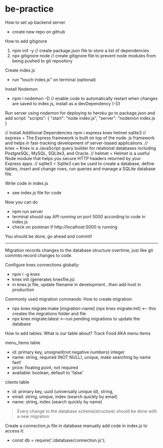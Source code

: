 # be-practice
How to set up backend server
- create new repo on github

How to add gitignore
1. npm init -y     // create package.json file to store a list of dependencies
2. npx gitignore node     // create gitignore file to prevent node modules from being pushed to git repository

Create index.js
- run "touch index.js" on terminal (optional)

Install Nodemon
- npm i nodemon -D    // enable code to automatically restart when changes are saved to index.js, install as a devDependency (-D)

Run server using nodemon for deploying to heroku 
go to package.json and add script:
"scripts": {
    "start": "node index.js",
    "server": "nodemon index.js
}


// Install Additional Dependencies
npm i express knex helmet sqlite3
// express = The Express framework is built on top of the node. js framework and helps in fast-tracking development of server-based applications.
// knex = Knex is a JavaScript query builder for relational databases including PostgreSQL, MySQL, SQLite3, and Oracle.
// helmet = Helmet is a useful Node module that helps you secure HTTP headers returned by your Express apps.
// sqlite3 = Sqlite3 can be used to create a database, define tables, insert and change rows, run queries and manage a SQLite database file.

Write code in index.js 
- see index.js file for code

Now you can do
- npm run server
- terminal should say API running on port 5000 according to code in index.js
- check on postman if http://localhost:5000 is running

You should be done, go ahead and commit!

---------------
Migration records changes to the database structure overtime, just like git commits record changes to code.

Configure knex connections globally:
- npm i -g knex
- knex init (generates knexfile.js)
- in knex.js file, update filename in development...then add host in production

Commonly used migration commands:
How to create migration:
- npx knex migrate:make [migration-name] (npx knex migrate:init) <-- this creates the migrations folder and file
- npx knex migrate:latest <--run pending migrations to update the database

How to add tables:
What is our table about? Track Food AKA menu items

menu_items table
- id: primary key, unsigned(not negative numbers) integer
- name: string, required (NOT NULL), unique, make searching by name fast!
- price: floating point, not required
- available: boolean, default to 'false'

clients table
- id: primary key, uuid (universally unique id), string,
- email: string, unique, index (search quickly by email)
- name: string, index (search quickly by name)

> Every change to the database schema(structure) should be done with a new migration

Create a connection.js file in database manually
add code in index.js to access it:
- const db = require('./database/connection.js');


